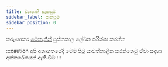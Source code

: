 ```yaml
---
title: ව්‍යාපෘති සැකසුම
sidebar_label: සැකසුම
sidebar_position: 0
---
```


කරුණාකර [මෙතැනින්](https://binary-com.github.io/deriv-api/) පුස්තකාල ලේඛන පරීක්ෂා කරන්න

:::caution
අපි අනාගතයේදී මෙම පිටු යාවත්කාලීන කරන්නෙමු ඒවා සඳහා අන්තර්ගතයන් ඇති විට
:::
